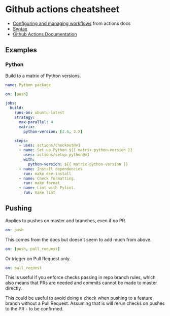 # Github actions cheatsheet

- [Configuring and managing workflows](https://help.github.com/en/actions/configuring-and-managing-workflows/configuring-a-workflow) from actions docs
- [Syntax](https://help.github.com/en/actions/reference/workflow-syntax-for-github-actions)
- [Github Actions Documentation](https://help.github.com/en/actions)

## Examples

### Python

Build to a matrix of Python versions.

```yaml
name: Python package

on: [push]

jobs:
  build:
    runs-on: ubuntu-latest
    strategy:
      max-parallel: 4
      matrix:
        python-version: [3.6, 3.X]

    steps:
      - uses: actions/checkout@v1
      - name: Set up Python ${{ matrix.python-version }}
        uses: actions/setup-python@v1
        with:
          python-version: ${{ matrix.python-version }}
      - name: Install dependencies
        run: make dev-install
      - name: Check formatting.
        run: make format
      - name: Lint with Pylint.
        run: make lint
```

## Pushing

Applies to pushes on master and branches, even if no PR.

```yaml
on: push
```

This comes from the docs but doesn't seem to add much from above.

```yaml
on: [push, pull_request]
```

Or trigger on Pull Request only. 

```yaml
on: pull_request
```
This is useful if you enforce checks passing in repo branch rules, which also means that PRs are needed and commits cannot be made to master directly.

This could be useful to avoid doing a check when pushing to a feature branch without a Pull Request. Assuming that is will rerun checks on pushes to the PR - to be confirmed.
<!--stackedit_data:
eyJoaXN0b3J5IjpbLTY0OTcxODMzOF19
-->